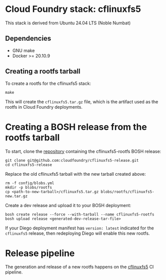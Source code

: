 # Cloud Foundry stack: cflinuxfs5

This stack is derived from Ubuntu 24.04 LTS (Noble Numbat)

## Dependencies

* GNU make
* Docker >= 20.10.9

## Creating a rootfs tarball

To create a rootfs for the cflinuxfs5 stack:

```shell
make
```

This will create the `cflinuxfs5.tar.gz` file, which is the artifact used as the rootfs in Cloud Foundry deployments.

# Creating a BOSH release from the rootfs tarball

To start, clone the [repository](https://github.com/cloudfoundry/cflinuxfs5-release) containing the cflinuxfs5-rootfs BOSH release:

```shell
git clone git@github.com:cloudfoundry/cflinuxfs5-release.git
cd cflinuxfs5-release
```

Replace the old cflinuxfs5 tarball with the new tarball created above:

```shell
rm -f config/blobs.yml
mkdir -p blobs/rootfs
cp <path-to-new-tarball>/cflinuxfs5.tar.gz blobs/rootfs/cflinuxfs5-new.tar.gz
```

Create a dev release and upload it to your BOSH deployment:

```shell
bosh create release --force --with-tarball --name cflinuxfs5-rootfs
bosh upload release <generated-dev-release-tar-file>
```

If your Diego deployment manifest has `version: latest` indicated for the `cflinuxfs5` release, then redeploying Diego will enable this new rootfs.

# Release pipeline

The generation and release of a new rootfs happens on the [cflinuxfs5](https://buildpacks.ci.cf-app.com/pipelines/cflinuxfs5) CI pipeline.
